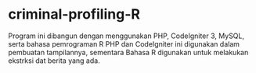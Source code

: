 # criminal-profiling-R
Program ini dibangun dengan menggunakan PHP, CodeIgniter 3, MySQL, serta bahasa pemrograman R
PHP dan CodeIgniter ini digunakan dalam pembuatan tampilannya, sementara Bahasa R digunakan untuk melakukan ekstrksi dat berita yang ada.
